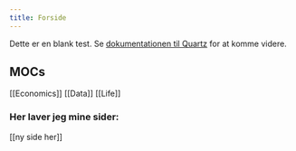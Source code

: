 ```yaml
---
title: Forside
---
```


Dette er en blank test.
Se [dokumentationen til Quartz](https://quartz.jzhao.xyz) for at komme videre.


##  MOCs

[[Economics]]
[[Data]]
[[Life]]
### Her laver jeg mine sider:
[[ny side her]]